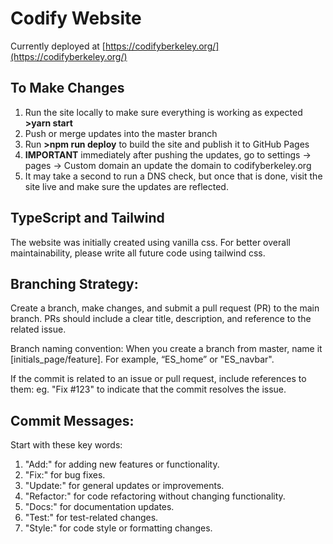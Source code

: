 # Codify Website

Currently deployed at [https://codifyberkeley.org/](https://codifyberkeley.org/)

## To Make Changes

1. Run the site locally to make sure everything is working as expected **>yarn start**
2. Push or merge updates into the master branch
3. Run **>npm run deploy** to build the site and publish it to GitHub Pages
4. **IMPORTANT** immediately after pushing the updates, go to settings -> pages -> Custom domain an update the domain to codifyberkeley.org
5. It may take a second to run a DNS check, but once that is done, visit the site live and make sure the updates are reflected.

## TypeScript and Tailwind

The website was initially created using vanilla css. For better overall maintainability, please write all future code using tailwind css.

## Branching Strategy:

Create a branch, make changes, and submit a pull request (PR) to the main branch.
PRs should include a clear title, description, and reference to the related issue.

Branch naming convention: When you create a branch from master, name it [initials_page/feature]. For example, “ES_home” or "ES_navbar".

If the commit is related to an issue or pull request, include references to them: eg. "Fix #123" to indicate that the commit resolves the issue.

## Commit Messages:

Start with these key words:

1. "Add:" for adding new features or functionality.
2. "Fix:" for bug fixes.
3. "Update:" for general updates or improvements.
4. "Refactor:" for code refactoring without changing functionality.
5. "Docs:" for documentation updates.
6. "Test:" for test-related changes.
7. "Style:" for code style or formatting changes.
